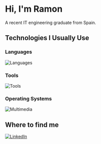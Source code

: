 # Hi, I'm Ramon
A recent IT engineering graduate from Spain. 

<!---with a passion for software development. I personally love the problem solving aspect of the profession and in my free time. --->

## Technologies I Usually Use

### Languages
![Languages](https://skillicons.dev/icons?i=c,cpp,java,python,mysql,&perline=8)   

### Tools
![Tools](https://skillicons.dev/icons?i=git,github,vscode,androidstudio,discord,&perline=8)

### Operating Systems
![Multimedia](https://skillicons.dev/icons?i=windows,ubuntu&perline=8)

## Where to find me
[![LinkedIn](https://img.shields.io/badge/linkedin-%230077B5.svg?style=for-the-badge&logo=linkedin&logoColor=white)](https://www.linkedin.com/in/ramon-querol-leon/)



<!---
RamonQuerol/RamonQuerol is a ✨ special ✨ repository because its `README.md` (this file) appears on your GitHub profile.
You can click the Preview link to take a look at your changes.
--->
